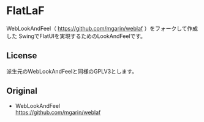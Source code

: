 FlatLaF
==========

WebLookAndFeel（ https://github.com/mgarin/weblaf ）をフォークして作成した
SwingでFlatUIを実現するためのLookAndFeelです。

License
--------------

派生元のWebLookAndFeelと同様のGPLV3とします。

Original
--------------

- WebLookAndFeel  
https://github.com/mgarin/weblaf
